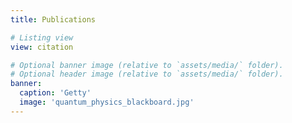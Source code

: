 ```yaml
---
title: Publications

# Listing view
view: citation

# Optional banner image (relative to `assets/media/` folder).
# Optional header image (relative to `assets/media/` folder).
banner:
  caption: 'Getty'
  image: 'quantum_physics_blackboard.jpg'
---
```


